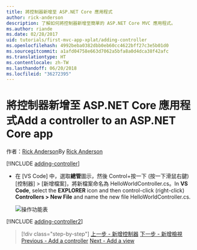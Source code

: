 ```yaml
---
title: 將控制器新增至 ASP.NET Core 應用程式
author: rick-anderson
description: 了解如何將控制器新增至簡單的 ASP.NET Core MVC 應用程式。
ms.author: riande
ms.date: 02/28/2017
uid: tutorials/first-mvc-app-xplat/adding-controller
ms.openlocfilehash: 4992beba0382dbb0eb60cc4622bff27c3e5b01d0
ms.sourcegitcommit: a1afd04758e663d7062a5bfa8a0d4dca38f42afc
ms.translationtype: HT
ms.contentlocale: zh-TW
ms.lasthandoff: 06/20/2018
ms.locfileid: "36272395"
---
```

# <a name="add-a-controller-to-an-aspnet-core-app"></a><span data-ttu-id="c7718-103">將控制器新增至 ASP.NET Core 應用程式</span><span class="sxs-lookup"><span data-stu-id="c7718-103">Add a controller to an ASP.NET Core app</span></span>

<span data-ttu-id="c7718-104">作者：[Rick Anderson](https://twitter.com/RickAndMSFT)</span><span class="sxs-lookup"><span data-stu-id="c7718-104">By [Rick Anderson](https://twitter.com/RickAndMSFT)</span></span>

[!INCLUDE [adding-controller](../../includes/mvc-intro/adding-controller1.md)]

* <span data-ttu-id="c7718-105">在 [VS Code] 中，選取**總管**圖示，然後 Control+按一下 (按一下滑鼠右鍵) [控制器] > [新增檔案]，將新檔案命名為 HelloWorldController.cs。</span><span class="sxs-lookup"><span data-stu-id="c7718-105">In **VS Code**, select the **EXPLORER** icon and then control-click (right-click) **Controllers > New File** and name the new file HelloWorldController.cs.</span></span>

  ![操作功能表](adding-controller/_static/new_file.png)

[!INCLUDE [adding-controller2](../../includes/mvc-intro/adding-controller2.md)]

> [!div class="step-by-step"]
> <span data-ttu-id="c7718-107">[上一步 - 新增控制器](start-mvc.md)
> [下一步 - 新增檢視](adding-view.md)</span><span class="sxs-lookup"><span data-stu-id="c7718-107">[Previous - Add a controller](start-mvc.md)
[Next - Add a view](adding-view.md)</span></span>  
